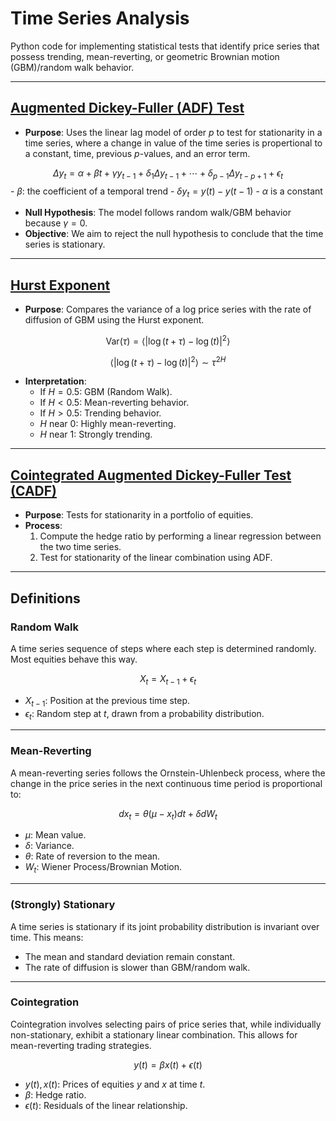 # Time Series Analysis

Python code for implementing statistical tests that identify price series that possess trending, mean-reverting, or geometric Brownian motion (GBM)/random walk behavior.

---

## [Augmented Dickey-Fuller (ADF) Test](ADF.py)
- **Purpose**: Uses the linear lag model of order $p$ to test for stationarity in a time series, where a change in value of the time series is propertional to a constant, time, previous $p$-values, and an error term. 

$$
\Delta y_t = \alpha + \beta t + \gamma y_{t-1} + \delta_1 \Delta y_{t-1} + \cdots + \delta_{p-1} \Delta y_{t-p+1} + \epsilon_t
$$
    - $\beta$: the coefficient of a temporal trend
    - $\delta y_t = y(t) − y(t − 1)$
    - $\alpha$ is a constant
- **Null Hypothesis**: The model follows random walk/GBM behavior because $\gamma = 0$.
- **Objective**: We aim to reject the null hypothesis to conclude that the time series is stationary.

---

## [Hurst Exponent](Hurst.py)
- **Purpose**: Compares the variance of a log price series with the rate of diffusion of GBM using the Hurst exponent.

$$
\text{Var}(\tau) = \langle | \log(t+\tau) - \log(t) |^2 \rangle
$$

$$
\langle | \log(t+\tau) - \log(t) |^2 \rangle \sim \tau^{2H}
$$

- **Interpretation**:
  - If $H = 0.5$: GBM (Random Walk).
  - If $H < 0.5$: Mean-reverting behavior.
  - If $H > 0.5$: Trending behavior.
  - $H$ near $0$: Highly mean-reverting.
  - $H$ near $1$: Strongly trending.

---

## [Cointegrated Augmented Dickey-Fuller Test (CADF)](CADF.py)
- **Purpose**: Tests for stationarity in a portfolio of equities.
- **Process**:
  1. Compute the hedge ratio by performing a linear regression between the two time series.
  2. Test for stationarity of the linear combination using ADF.

---

## Definitions

### **Random Walk**
A time series sequence of steps where each step is determined randomly. Most equities behave this way.

$$
X_t = X_{t-1} + \epsilon_t
$$

- $X_{t-1}$: Position at the previous time step.
- $\epsilon_t$: Random step at $t$, drawn from a probability distribution.

---

### **Mean-Reverting**
A mean-reverting series follows the Ornstein-Uhlenbeck process, where the change in the price series in the next continuous time period is proportional to:

$$
dx_t = \theta (\mu - x_t) dt + \delta dW_t
$$

- $\mu$: Mean value.
- $\delta$: Variance.
- $\theta$: Rate of reversion to the mean.
- $W_t$: Wiener Process/Brownian Motion.

---

### **(Strongly) Stationary**
A time series is stationary if its joint probability distribution is invariant over time. This means:
- The mean and standard deviation remain constant.
- The rate of diffusion is slower than GBM/random walk.

---

### **Cointegration**
Cointegration involves selecting pairs of price series that, while individually non-stationary, exhibit a stationary linear combination. This allows for mean-reverting trading strategies.

$$
y(t) = \beta x(t) + \epsilon(t)
$$

- $y(t), x(t)$: Prices of equities $y$ and $x$ at time $t$.
- $\beta$: Hedge ratio.
- $\epsilon(t)$: Residuals of the linear relationship.
